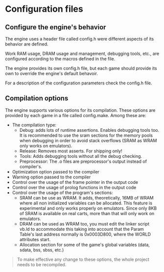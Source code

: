 Configuration files
===================

Configure the engine's behavior
-------------------------------

The engine uses a header file called config.h were different aspects of its behavior are defined.

Work RAM usage, DRAM usage and management, debugging tools, etc., are configured according to the macros defined in the file.

The engine provides its own config.h file, but each game should provide its own to override the engine's default behavoir.

For a description of the configuration parameters check the config.h file.

Compilation options
-------------------

The engine supports various options for its compilation. These options are provided by each game in a file called config.make. Among these are:

- The compilation type:
	- Debug: adds lots of runtime assertions. Enables debugging tools too. It is recommended to use the sram sections for the memory pools when debugging in order to avoid stack overflows (SRAM as WRAM only works on emulators).
	- Release: Removes most asserts. For shipping only!
    - Tools: Adds debugging tools without all the debug checking.
    - Preprocessor: The .o files are preprocessor's output instead of compiler's.
- Optimization option passed to the compiler
- Warning option passed to the compiler
- Control over the usage of the frame pointer in the output code
- Control over the usage of prolog functions in the output code
- Control over the usage of the program's sections:
	- SRAM can be use as WRAM. It adds, theoretically, 16MB of WRAM where all non initialized variables can be allocated. This feature is experimental and only works properly on emulators. Since only 8KB of SRAM is available on real carts, more than that will only work on emulators.
	- DRAM can be used as WRAM too, you must edit the linker script vb.ld to accommodate this taking into account that the Param Table's last address normally is 0x0003D800, where the WORLD attributes start.
	- Allocation section for some of the game's global variables (data, sdata, bss, sbss, etc.)

> To make effective any change to these options, the whole project needs to be recompiled.
